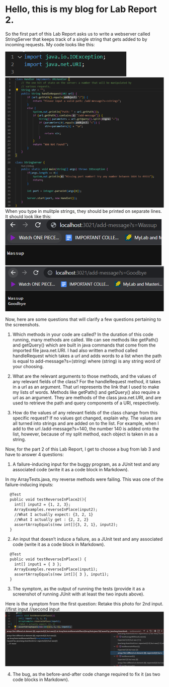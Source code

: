 # Hello, this is my blog for Lab Report 2.
So the first part of this Lab Report asks us to write a webserver called StringServer that keeps track of a single string that gets added to by incoming requests. My code looks like this:

![Image](https://github.com/a7mohamed/cse15l-lab-reports/blob/main/ImportsStringServer.png)
![Image](https://github.com/a7mohamed/cse15l-lab-reports/blob/main/StringServerCode.png)
When you type in mulitple strings, they should be printed on separate lines. It should look like this:
![Image](https://github.com/a7mohamed/cse15l-lab-reports/blob/main/LocalHostOneItem.png)
![Image](https://github.com/a7mohamed/cse15l-lab-reports/blob/main/LocalHostTwoItems.png)


Now, here are some questions that will clarify a few questions pertaining to the screenshots.

1. Which methods in your code are called?
In the duration of this code running, many methods are called. We can see methods like getPath() and getQuery() which are built in java commands that come from the imported file java.net.URI. I had also written a method called handleRequest which takes a url and adds words to a list when the path is equal to add-message?s=(string) where (string) is any string word of your choosing.

2. What are the relevant arguments to those methods, and the values of any relevant fields of the class?
For the handleRequest method, it takes in a url as an argument. That url represents the link that I used to make my lists of words. Methods like getPath() and getQuery() also require a url as an argument. They are methods of the class java.net.URI, and are used to retrieve the path and query components of a URI, respectively.

3. How do the values of any relevant fields of the class change from this specific request? If no values got changed, explain why.
The values are all turned into strings and are added on to the list. For example, when I add to the url /add-message?s=140, the number 140 is added onto the list, however, because of my split method, each object is taken in as a string.

Now, for the part 2 of this Lab Report, I get to choose a bug from lab 3 and have to answer 4 questions:

1. A failure-inducing input for the buggy program, as a JUnit test and any associated code (write it as a code block in Markdown).

In my ArrayTests.java, my reverse methods were failing. This was one of the failure-inducing inputs:
```
  @Test
  public void testReverseInPlace2(){
    int[] input2 = {1, 2, 3};
    ArrayExamples.reverseInPlace(input2); 
    //What I actually expect: {3, 2, 1}
    //What I actually get : {2, 2, 2}
    assertArrayEquals(new int[]{3, 2, 1}, input2);
  }
  ```
2. An input that doesn’t induce a failure, as a JUnit test and any associated code (write it as a code block in Markdown).
```
  @Test 
  public void testReverseInPlace() {
    int[] input1 = { 3 };
    ArrayExamples.reverseInPlace(input1);
    assertArrayEquals(new int[]{ 3 }, input1);
  }
```
3. The symptom, as the output of running the tests (provide it as a screenshot of running JUnit with at least the two inputs above).

Here is the symptom from the first question:
Retake this photo for 2nd input. //first input //second input
![Image](https://github.com/a7mohamed/cse15l-lab-reports/blob/main/SymptomLab2.png)

4. The bug, as the before-and-after code change required to fix it (as two code blocks in Markdown).

